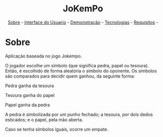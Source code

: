 <h1 align="center">JoKemPo</h1>

<p align="center">
<a href="#sobre">Sobre</a> - 
<a href="#interface">Interface do Usuario</a> - 
<a href="#demonstração">Demonstração</a> - 
<a href="#tecnologias">Tecnologias</a> - 
<a href="#requisitos">Requisitos</a> - 
</p>

# Sobre
<p>Aplicação baseada no jogo Jokempo.</p>
<p>O jogador escolhe um símbolo (que significa pedra, papel ou tesoura). Então, é escolhido de forma aleatória o símbolo do oponente. Os símbolos são comparados para decidir quem ganhou, da seguinte forma:</p>
<p>Pedra ganha da tesoura</p>
<p>Tesoura ganha do papel</p>
<p>Papel ganha da pedra</p>
<p>A pedra é simbolizada por um punho fechado; a tesoura, por dois dedos esticados; e o papel, pela mão aberta.
<p>Caso se tenha símbolos iguais, ocorre um empate.</p>
